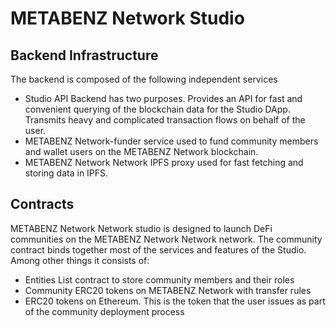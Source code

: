 # METABENZ Network Studio

## Backend Infrastructure

The backend is composed of the following independent services

* Studio API Backend has two purposes. Provides an API for fast and convenient querying of the blockchain data for the Studio DApp. Transmits heavy and complicated transaction flows on behalf of the user.
* METABENZ  Network-funder service used to fund community members and wallet users on the METABENZ  Network blockchain.
* METABENZ Network Network IPFS proxy used for fast fetching and storing data in IPFS.

## Contracts

METABENZ Network Network studio is designed to launch DeFi communities on the METABENZ Network Network network. The community contract binds together most of the services and features of the Studio. Among other things it consists of:

* Entities List contract to store community members and their roles
* Community ERC20 tokens on METABENZ Network  with transfer rules
* ERC20 tokens on Ethereum. This is the token that the user issues as part of the community deployment process
